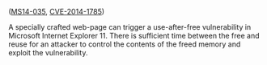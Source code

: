 ([MS14-035][], [CVE-2014-1785][])

[MS14-035]: http://technet.microsoft.com/en-us/security/bulletin/ms14-035
[CVE-2014-1785]: http://www.cve.mitre.org/cgi-bin/cvename.cgi?name=CVE-2014-1785

A specially crafted web-page can trigger a use-after-free vulnerability in
Microsoft Internet Explorer 11. There is sufficient time between the free and
reuse for an attacker to control the contents of the freed memory and exploit
the vulnerability.